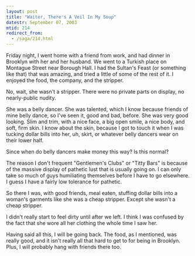 ```yaml
---
layout: post
title: "Waiter, There's A Veil In My Soup"
datestr: September 07, 2003
mtid: 214
redirect_from:
  - /saga/214.html
---
```


Friday night, I went home with a friend from work, and had dinner in Brooklyn with her and her husband.  We went to a Turkish place on Montague Street near Borough Hall.  I had the Sultan's Feast (or something like that) that was amazing, and tried a little of some of the rest of it.  I enjoyed the food, the company, and the stripper.

No, wait, she wasn't a stripper.  There were no private parts on display, no nearly-public nudity.

She was a belly dancer.  She was talented, which I know because friends of mine belly dance, so I've seen it, good and bad, before.  She was very good looking.  Slim and trim, with a nice face, a big open smile, a nice body, and soft, firm skin.  I know about the skin, because I got to touch it when I was tucking dollar bills into her, uh, skirt, or whatever belly dancers wear on their lower half.

Since when do belly dancers make money this way?  Is this normal?

The reason I don't frequent "Gentlemen's Clubs" or "Titty Bars" is because of the massive display of pathetic lust that is usually going on.  I can only take so much of guys humiliating themselves before I have to go elsewhere.  I guess I have a fairly low tolerance for pathetic.

So there I was, with good friends, meal eaten, stuffing dollar bills into a woman's garments like she was a cheap stripper.  Except she wasn't a cheap stripper.

I didn't really start to feel dirty until after we left.  I think I was confused by the fact that she wore all her clothing the whole time I saw her.

Having said all this, I will be going back.  The food, as I mentioned, was really good, and it isn't really all that hard to get to for being in Brooklyn.  Plus, I will probably hang with friends there too.

